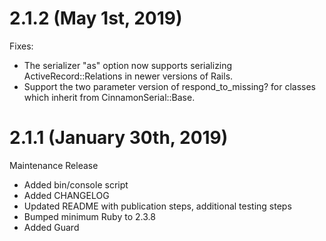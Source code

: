 # 2.1.2 (May 1st, 2019)

Fixes:

 * The serializer "as" option now supports serializing ActiveRecord::Relations in newer versions of Rails.
 * Support the two parameter version of respond_to_missing? for classes which inherit from CinnamonSerial::Base.

# 2.1.1 (January 30th, 2019)

Maintenance Release

* Added bin/console script
* Added CHANGELOG
* Updated README with publication steps, additional testing steps
* Bumped minimum Ruby to 2.3.8
* Added Guard
